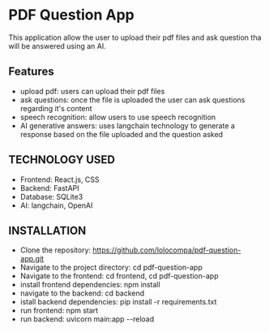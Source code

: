 # PDF Question App

This application allow the user to upload their pdf files and ask question tha will be answered using an AI.

## Features

- upload pdf: users can upload their pdf files
- ask questions: once the file is uploaded the user can ask questions regarding it's content
- speech recognition: allow users to use speech recognition
- AI generative answers: uses langchain technology to generate a response based on the file uploaded and the question asked

## TECHNOLOGY USED

- Frontend: React.js, CSS
- Backend: FastAPI
- Database: SQLite3
- AI: langchain, OpenAI

## INSTALLATION

- Clone the repository: https://github.com/lolocompa/pdf-question-app.git
- Navigate to the project directory: cd pdf-question-app
- Navigate to the frontend: cd frontend, cd pdf-question-app
- install frontend dependencies: npm install
- navigate to the backend: cd backend
- istall backend dependencies: pip install -r requirements.txt
- run frontend: npm start
- run backend: uvicorn main:app --reload
